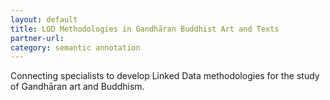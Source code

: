 ```yaml
---
layout: default
title: LOD Methodologies in Gandhāran Buddhist Art and Texts
partner-url: 
category: semantic annotation
---
```


Connecting specialists to develop Linked Data methodologies for the study of Gandhāran art 
and Buddhism.
